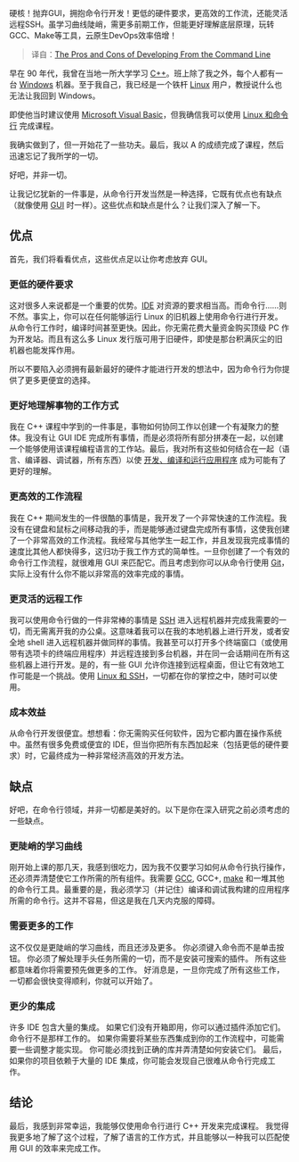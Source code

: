 <!--
title: 从命令行开发的优缺点
cover: https://cdn.thenewstack.io/media/2025/05/66af3664-curated-lifestyle-dyno5ahumdg-unsplash-1.jpg
summary: 硬核！抛弃GUI，拥抱命令行开发！更低的硬件要求，更高效的工作流，还能灵活远程SSH。虽学习曲线陡峭，需更多前期工作，但能更好理解底层原理，玩转GCC、Make等工具，云原生DevOps效率倍增！
-->

硬核！抛弃GUI，拥抱命令行开发！更低的硬件要求，更高效的工作流，还能灵活远程SSH。虽学习曲线陡峭，需更多前期工作，但能更好理解底层原理，玩转GCC、Make等工具，云原生DevOps效率倍增！

> 译自：[The Pros and Cons of Developing From the Command Line](https://thenewstack.io/the-pros-and-cons-of-developing-from-the-command-line/)



早在 90 年代，我曾在当地一所大学学习 [C++](https://thenewstack.io/introduction-to-c-programming-language/)。班上除了我之外，每个人都有一台 [Windows](https://thenewstack.io/ebpf-is-coming-for-windows/) 机器。至于我自己，我已经是一个铁杆 [Linux](https://thenewstack.io/introduction-to-linux-operating-system/) 用户，教授说什么也无法让我回到 Windows。

即使他当时建议使用 [Microsoft Visual Basic](https://thenewstack.io/visual-basic-lingers-on/)，但我确信我可以使用 [Linux 和命令行](https://thenewstack.io/tns-linux-sb00-3-understand-the-linux-command-line/) 完成课程。

我确实做到了，但一开始花了一些功夫。最后，我以 A 的成绩完成了课程，然后迅速忘记了我所学的一切。

好吧，并非一切。

让我记忆犹新的一件事是，从命令行开发当然是一种选择，它既有优点也有缺点（就像使用 [GUI](https://thenewstack.io/guis-cli-apis-learn-basic-terms-of-infrastructure-as-code/) 时一样）。这些优点和缺点是什么？让我们深入了解一下。

## 优点

首先，我们将看看优点，这些优点足以让你考虑放弃 GUI。

### 更低的硬件要求

这对很多人来说都是一个重要的优势。[IDE](https://thenewstack.io/best-open-source-ides/) 对资源的要求相当高。而命令行……则不然。事实上，你可以在任何能够运行 Linux 的旧机器上使用命令行进行开发。从命令行工作时，编译时间甚至更快。因此，你无需花费大量资金购买顶级 PC 作为开发站。而且有这么多 Linux 发行版可用于旧硬件，即使是那台积满灰尘的旧机器也能发挥作用。

所以不要陷入必须拥有最新最好的硬件才能进行开发的想法中，因为命令行为你提供了更多更便宜的选择。

### 更好地理解事物的工作方式

我在 C++ 课程中学到的一件事是，事物如何协同工作以创建一个有凝聚力的整体。我没有让 GUI IDE 完成所有事情，而是必须将所有部分拼凑在一起，以创建一个能够使用该课程编程语言的工作站。最后，我对所有这些如何结合在一起（语言、编译器、调试器，所有东西）以使 [开发、编译和运行应用程序](https://thenewstack.io/3-recommended-low-code-tools-for-application-development/) 成为可能有了更好的理解。

### 更高效的工作流程

我在 C++ 期间发生的一件很酷的事情是，我开发了一个非常快速的工作流程。我没有在键盘和鼠标之间移动我的手，而是能够通过键盘完成所有事情，这使我创建了一个非常高效的工作流程。我经常与其他学生一起工作，并且发现我完成事情的速度比其他人都快得多，这归功于我工作方式的简单性。一旦你创建了一个有效的命令行工作流程，就很难用 GUI 来匹配它。而且考虑到你可以从命令行使用 [Git](https://thenewstack.io/linus-torvalds-reflects-on-20-years-of-git/)，实际上没有什么你不能以非常高的效率完成的事情。

### 更灵活的远程工作

我可以使用命令行做的一件非常棒的事情是 [SSH](https://thenewstack.io/linux-ssh-and-key-based-authentication/) 进入远程机器并完成我需要的一切，而无需离开我的办公桌。这意味着我可以在我的本地机器上进行开发，或者安全地 shell 进入远程机器并做同样的事情。我甚至可以打开多个终端窗口（或使用带有选项卡的终端应用程序）并远程连接到多台机器，并在同一会话期间在所有这些机器上进行开发。是的，有一些 GUI 允许你连接到远程桌面，但让它有效地工作可能是一个挑战。使用 [Linux 和 SSH](https://thenewstack.io/linux-run-a-single-command-across-multiple-servers-with-ssh/)，一切都在你的掌控之中，随时可以使用。

### 成本效益

从命令行开发很便宜。想想看：你无需购买任何软件，因为它都内置在操作系统中。虽然有很多免费或便宜的 IDE，但当你把所有东西加起来（包括更低的硬件要求）时，它最终成为一种非常经济高效的开发方法。

## 缺点

好吧，在命令行领域，并非一切都是美好的。以下是你在深入研究之前必须考虑的一些缺点。

### 更陡峭的学习曲线
刚开始上课的那几天，我感到很吃力，因为我不仅要学习如何从命令行执行操作，还必须弄清楚使它工作所需的所有组件。我需要 [GCC](https://gcc.gnu.org/), GCC+, [make](https://www.gnu.org/software/make/) 和一堆其他的命令行工具。最重要的是，我必须学习（并记住）编译和调试我构建的应用程序所需的命令行。这并不容易，但这是我在几天内克服的障碍。

### 需要更多的工作

这不仅仅是更陡峭的学习曲线，而且还涉及更多。 你必须键入命令而不是单击按钮。 你必须了解处理手头任务所需的一切，而不是安装可搜索的插件。 所有这些都意味着你将需要预先做更多的工作。 好消息是，一旦你完成了所有这些工作，一切都会很快变得顺利，你就可以开始了。

### 更少的集成

许多 IDE 包含大量的集成。 如果它们没有开箱即用，你可以通过插件添加它们。 命令行不是那样工作的。 如果你需要将某些东西集成到你的工作流程中，可能需要一些调整才能实现。 你可能必须找到正确的库并弄清楚如何安装它们。 最后，如果你的项目依赖于大量的 IDE 集成，你可能会发现自己很难从命令行完成工作。

## 结论

最后，我感到非常幸运，我能够仅使用命令行进行 C++ 开发来完成课程。 我觉得我更多地了解了这个过程，了解了语言的工作方式，并且能够以一种我可以匹配使用 GUI 的效率来完成工作。